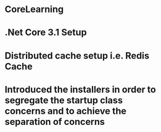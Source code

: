 # CoreLearning
# .Net Core 3.1 Setup

# Distributed cache setup i.e. Redis Cache
# Introduced the installers in order to segregate the startup class concerns and to achieve the separation of concerns
